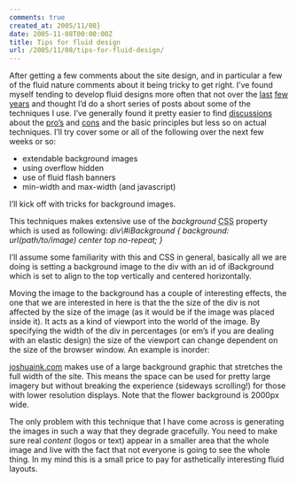 ```yaml
---
comments: true
created_at: 2005/11/08}
date: 2005-11-08T00:00:00Z
title: Tips for fluid design
url: /2005/11/08/tips-for-fluid-design/
---
```


<p>
After getting a few comments about the site design, and in particular a few of the fluid nature comments about it being tricky to get right. I’ve found myself tending to develop fluid designs more often that not over the <a href="http://thebgroup.co.uk">last</a> <a href="http://newcastlenewmedia.org">few</a> <a href="http://www.cravens.co.uk">years</a> and thought I’d do a short series of posts about some of the techniques I use. I’ve generally found it pretty easier to find <a href="http://www.boagworld.com/archives/2005/06/liquid_vs_fixed.html">discussions</a> about the <a href="http://www.digital-web.com/articles/fluid_thinking/">pro’s</a> and <a href="http://9rules.com/whitespace/design/death_of_liquid_layouts.php">cons</a> and the basic principles but less so on actual techniques. I’ll try cover some or all of the following over the next few weeks or so:

</p>
<ul>
<li>
extendable background images

</li>
<li>
using overflow hidden

</li>
<li>
use of fluid flash banners

</li>
<li>
min-width and max-width (and javascript)

</li>
</ul>
<p>
I’ll kick off with tricks for background images.

</p>
<p>
This techniques makes extensive use of the <em>background</em> <acronym title="Cascading Style Sheets">CSS</acronym> property which is used as following: <em>div\#iBackground { background: url(path/to/image) center top no-repeat; }</em>

</p>
<p>
I’ll assume some familiarity with this and CSS in general, basically all we are doing is setting a background image to the div with an id of iBackground which is set to align to the top vertically and centered horizontally.

</p>
<p>
Moving the image to the background has a couple of interesting effects, the one that we are interested in here is that the the size of the div is not affected by the size of the image (as it would be if the image was placed inside it). It acts as a kind of viewport into the world of the image. By specifying the width of the div in percentages (or em’s if you are dealing with an elastic design) the size of the viewport can change dependent on the size of the browser window. An example is inorder:

</p>
<p>
<a href="http://joshuaink.com">joshuaink.com</a> makes use of a large background graphic that stretches the full width of the site. This means the space can be used for pretty large imagery but without breaking the experience (sideways scrolling!) for those with lower resolution displays. Note that the flower background is 2000px wide.

</p>
<p>
The only problem with this technique that I have come across is generating the images in such a way that they degrade gracefully. You need to make sure real <em>content</em> (logos or text) appear in a smaller area that the whole image and live with the fact that not everyone is going to see the whole thing. In my mind this is a small price to pay for asthetically interesting fluid layouts.

</p>
